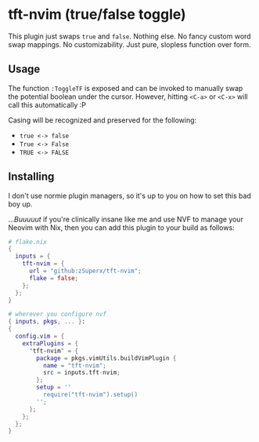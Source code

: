 # tft-nvim (true/false toggle)

This plugin just swaps `true` and `false`. Nothing else. No fancy custom word
swap mappings. No customizability. Just pure, slopless function over form.

## Usage

The function `:ToggleTF` is exposed and can be invoked to manually swap the
potential boolean under the cursor. However, hitting `<C-a>` or `<C-x>` will
call this automatically :P

Casing will be recognized and preserved for the following:

- `true <-> false`
- `True <-> False`
- `TRUE <-> FALSE`


## Installing

I don't use normie plugin managers, so it's up to you on how to set this bad
boy up.

...*Buuuuut* if you're clinically insane like me and use NVF to manage your
Neovim with Nix, then you can add this plugin to your build as follows:

```nix
# flake.nix
{
  inputs = {
    tft-nvim = {
      url = "github:zSuperx/tft-nvim";
      flake = false;
    };
  };
}
```

```nix
# wherever you configure nvf
{ inputs, pkgs, ... }:
{
  config.vim = {
    extraPlugins = {
      "tft-nvim" = {
        package = pkgs.vimUtils.buildVimPlugin {
          name = "tft-nvim";
          src = inputs.tft-nvim;
        };
        setup = ''
          require("tft-nvim").setup()
        '';
      };
    };
  };
}
```
